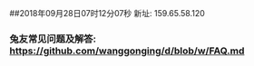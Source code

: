 ##2018年09月28日07时12分07秒 新址: 159.65.58.120
### 兔友常见问题及解答: https://github.com/wanggonging/d/blob/w/FAQ.md

